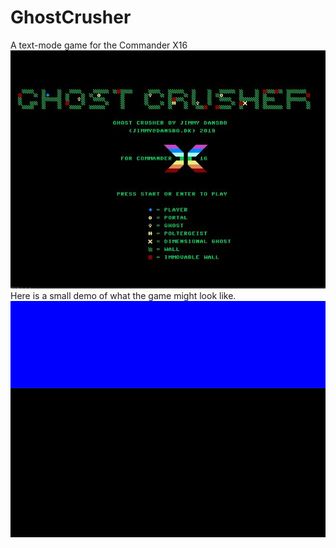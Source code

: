 # GhostCrusher
A text-mode game for the Commander X16
<img src=gc04.jpg />
Here is a small demo of what the game might look like.
<img src=gc_ani01.gif />
